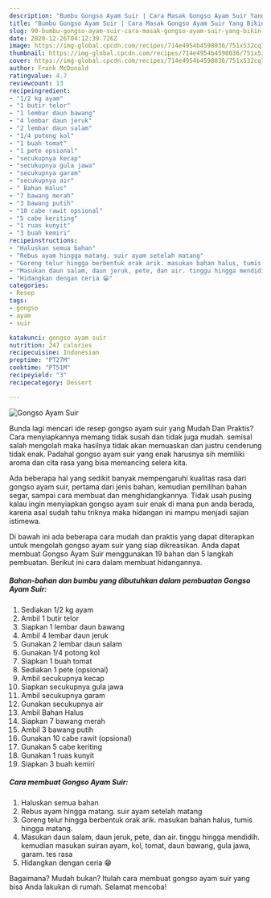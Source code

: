 ```yaml
---
description: "Bumbu Gongso Ayam Suir | Cara Masak Gongso Ayam Suir Yang Bikin Ngiler"
title: "Bumbu Gongso Ayam Suir | Cara Masak Gongso Ayam Suir Yang Bikin Ngiler"
slug: 90-bumbu-gongso-ayam-suir-cara-masak-gongso-ayam-suir-yang-bikin-ngiler
date: 2020-12-26T04:12:39.726Z
image: https://img-global.cpcdn.com/recipes/714e4954b4598036/751x532cq70/gongso-ayam-suir-foto-resep-utama.jpg
thumbnail: https://img-global.cpcdn.com/recipes/714e4954b4598036/751x532cq70/gongso-ayam-suir-foto-resep-utama.jpg
cover: https://img-global.cpcdn.com/recipes/714e4954b4598036/751x532cq70/gongso-ayam-suir-foto-resep-utama.jpg
author: Frank McDonald
ratingvalue: 4.7
reviewcount: 13
recipeingredient:
- "1/2 kg ayam"
- "1 butir telor"
- "1 lembar daun bawang"
- "4 lembar daun jeruk"
- "2 lembar daun salam"
- "1/4 potong kol"
- "1 buah tomat"
- "1 pete opsional"
- "secukupnya kecap"
- "secukupnya gula jawa"
- "secukupnya garam"
- "secukupnya air"
- " Bahan Halus"
- "7 bawang merah"
- "3 bawang putih"
- "10 cabe rawit opsional"
- "5 cabe keriting"
- "1 ruas kunyit"
- "3 buah kemiri"
recipeinstructions:
- "Haluskan semua bahan"
- "Rebus ayam hingga matang. suir ayam setelah matang"
- "Goreng telur hingga berbentuk orak arik. masukan bahan halus, tumis hingga matang."
- "Masukan daun salam, daun jeruk, pete, dan air. tinggu hingga mendidih. kemudian masukan suiran ayam, kol, tomat, daun bawang, gula jawa, garam. tes rasa"
- "Hidangkan dengan ceria 😁"
categories:
- Resep
tags:
- gongso
- ayam
- suir

katakunci: gongso ayam suir 
nutrition: 247 calories
recipecuisine: Indonesian
preptime: "PT27M"
cooktime: "PT51M"
recipeyield: "3"
recipecategory: Dessert

---
```



![Gongso Ayam Suir](https://img-global.cpcdn.com/recipes/714e4954b4598036/751x532cq70/gongso-ayam-suir-foto-resep-utama.jpg)

Bunda lagi mencari ide resep gongso ayam suir yang Mudah Dan Praktis? Cara menyiapkannya memang tidak susah dan tidak juga mudah. semisal salah mengolah maka hasilnya tidak akan memuaskan dan justru cenderung tidak enak. Padahal gongso ayam suir yang enak harusnya sih memiliki aroma dan cita rasa yang bisa memancing selera kita.

Ada beberapa hal yang sedikit banyak mempengaruhi kualitas rasa dari gongso ayam suir, pertama dari jenis bahan, kemudian pemilihan bahan segar, sampai cara membuat dan menghidangkannya. Tidak usah pusing kalau ingin menyiapkan gongso ayam suir enak di mana pun anda berada, karena asal sudah tahu triknya maka hidangan ini mampu menjadi sajian istimewa.




Di bawah ini ada beberapa cara mudah dan praktis yang dapat diterapkan untuk mengolah gongso ayam suir yang siap dikreasikan. Anda dapat membuat Gongso Ayam Suir menggunakan 19 bahan dan 5 langkah pembuatan. Berikut ini cara dalam membuat hidangannya.

<!--inarticleads1-->

##### Bahan-bahan dan bumbu yang dibutuhkan dalam pembuatan Gongso Ayam Suir:

1. Sediakan 1/2 kg ayam
1. Ambil 1 butir telor
1. Siapkan 1 lembar daun bawang
1. Ambil 4 lembar daun jeruk
1. Gunakan 2 lembar daun salam
1. Gunakan 1/4 potong kol
1. Siapkan 1 buah tomat
1. Sediakan 1 pete (opsional)
1. Ambil secukupnya kecap
1. Siapkan secukupnya gula jawa
1. Ambil secukupnya garam
1. Gunakan secukupnya air
1. Ambil  Bahan Halus
1. Siapkan 7 bawang merah
1. Ambil 3 bawang putih
1. Gunakan 10 cabe rawit (opsional)
1. Gunakan 5 cabe keriting
1. Gunakan 1 ruas kunyit
1. Siapkan 3 buah kemiri




<!--inarticleads2-->

##### Cara membuat Gongso Ayam Suir:

1. Haluskan semua bahan
1. Rebus ayam hingga matang. suir ayam setelah matang
1. Goreng telur hingga berbentuk orak arik. masukan bahan halus, tumis hingga matang.
1. Masukan daun salam, daun jeruk, pete, dan air. tinggu hingga mendidih. kemudian masukan suiran ayam, kol, tomat, daun bawang, gula jawa, garam. tes rasa
1. Hidangkan dengan ceria 😁




Bagaimana? Mudah bukan? Itulah cara membuat gongso ayam suir yang bisa Anda lakukan di rumah. Selamat mencoba!
